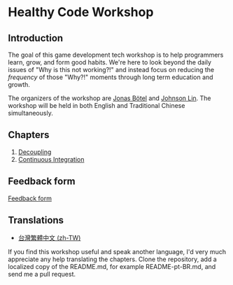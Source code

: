 # Healthy Code Workshop

## Introduction

The goal of this game development tech workshop is to help programmers learn, grow, and form good habits. We're here to look beyond the daily issues of "Why is this not working?!" and instead focus on reducing the *frequency* of those "Why?!" moments through long term education and growth.

The organizers of the workshop are [Jonas Bötel](https://twitter.com/codelumpn) and [Johnson Lin](https://twitter.com/igdshare). The workshop will be held in both English and Traditional Chinese simultaneously.

## Chapters
1. [Decoupling](/Decoupling/)
2. [Continuous Integration](/ContinuousIntegration/)

## Feedback form
[Feedback form](https://docs.google.com/forms/d/e/1FAIpQLSf6zky6QtlwzFEXGlWpW-WGGYXcCrcWLTk7e5Q2eeODSU_JiQ/viewform)

## Translations

- [台灣繁體中文 (zh-TW)](README-zh-TW.md)

If you find this workshop useful and speak another language, I'd very much appreciate any help translating the chapters. Clone the repository, add a localized copy of the README.md, for example README-pt-BR.md, and send me a pull request.
